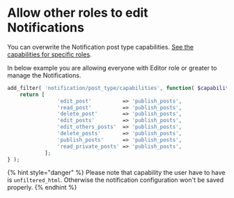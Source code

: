 # Allow other roles to edit Notifications

&#x20;You can overwrite the Notification post type capabilities. [See the capabilities for specific roles](https://wordpress.org/support/article/roles-and-capabilities/).

In below example you are allowing everyone with Editor role or greater to manage the Notifications.

```php
add_filter( 'notification/post_type/capabilities', function( $capabilities ) {
    return [
				'edit_post'          => 'publish_posts',
				'read_post'          => 'publish_posts',
				'delete_post'        => 'publish_posts',
				'edit_posts'         => 'publish_posts',
				'edit_others_posts'  => 'publish_posts',
				'delete_posts'       => 'publish_posts',
				'publish_posts'      => 'publish_posts',
				'read_private_posts' => 'publish_posts',
			];
} );
```

{% hint style="danger" %}
Please note that capability the user have to have is `unfiltered_html`. Otherwise the notification configuration won't be saved properly.
{% endhint %}

